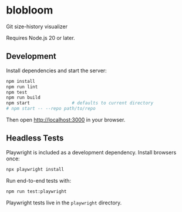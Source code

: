 # blobloom

Git size-history visualizer

Requires Node.js 20 or later.

## Development

Install dependencies and start the server:

```bash
npm install
npm run lint
npm test
npm run build
npm start                # defaults to current directory
# npm start -- --repo path/to/repo
```

Then open [http://localhost:3000](http://localhost:3000) in your browser.

## Headless Tests

Playwright is included as a development dependency. Install browsers once:

```bash
npx playwright install
```

Run end-to-end tests with:

```bash
npm run test:playwright
```
Playwright tests live in the `playwright` directory.

